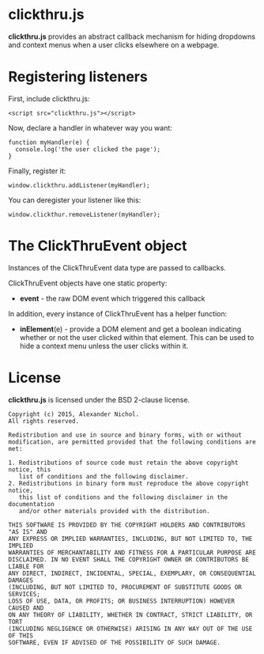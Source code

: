 # clickthru.js

**clickthru.js** provides an abstract callback mechanism for hiding dropdowns and context menus when a user clicks elsewhere on a webpage.

# Registering listeners

First, include clickthru.js:

    <script src="clickthru.js"></script>

Now, declare a handler in whatever way you want:

    function myHandler(e) {
      console.log('the user clicked the page');
    }

Finally, register it:

    window.clickthru.addListener(myHandler);

You can deregister your listener like this:

    window.clickthur.removeListener(myHandler);

# The ClickThruEvent object

Instances of the ClickThruEvent data type are passed to callbacks.

ClickThruEvent objects have one static property:

 * **event** - the raw DOM event which triggered this callback

In addition, every instance of ClickThruEvent has a helper function:

 * **inElement**(e) - provide a DOM element and get a boolean indicating whether or not the user clicked within that element. This can be used to hide a context menu unless the user clicks within it.

# License

**clickthru.js** is licensed under the BSD 2-clause license.

```
Copyright (c) 2015, Alexander Nichol.
All rights reserved.

Redistribution and use in source and binary forms, with or without
modification, are permitted provided that the following conditions are met:

1. Redistributions of source code must retain the above copyright notice, this
   list of conditions and the following disclaimer. 
2. Redistributions in binary form must reproduce the above copyright notice,
   this list of conditions and the following disclaimer in the documentation
   and/or other materials provided with the distribution.

THIS SOFTWARE IS PROVIDED BY THE COPYRIGHT HOLDERS AND CONTRIBUTORS "AS IS" AND
ANY EXPRESS OR IMPLIED WARRANTIES, INCLUDING, BUT NOT LIMITED TO, THE IMPLIED
WARRANTIES OF MERCHANTABILITY AND FITNESS FOR A PARTICULAR PURPOSE ARE
DISCLAIMED. IN NO EVENT SHALL THE COPYRIGHT OWNER OR CONTRIBUTORS BE LIABLE FOR
ANY DIRECT, INDIRECT, INCIDENTAL, SPECIAL, EXEMPLARY, OR CONSEQUENTIAL DAMAGES
(INCLUDING, BUT NOT LIMITED TO, PROCUREMENT OF SUBSTITUTE GOODS OR SERVICES;
LOSS OF USE, DATA, OR PROFITS; OR BUSINESS INTERRUPTION) HOWEVER CAUSED AND
ON ANY THEORY OF LIABILITY, WHETHER IN CONTRACT, STRICT LIABILITY, OR TORT
(INCLUDING NEGLIGENCE OR OTHERWISE) ARISING IN ANY WAY OUT OF THE USE OF THIS
SOFTWARE, EVEN IF ADVISED OF THE POSSIBILITY OF SUCH DAMAGE.
```
